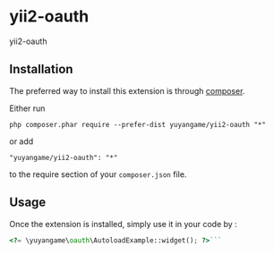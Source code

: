yii2-oauth
==========
yii2-oauth

Installation
------------

The preferred way to install this extension is through [composer](http://getcomposer.org/download/).

Either run

```
php composer.phar require --prefer-dist yuyangame/yii2-oauth "*"
```

or add

```
"yuyangame/yii2-oauth": "*"
```

to the require section of your `composer.json` file.


Usage
-----

Once the extension is installed, simply use it in your code by  :

```php
<?= \yuyangame\oauth\AutoloadExample::widget(); ?>```